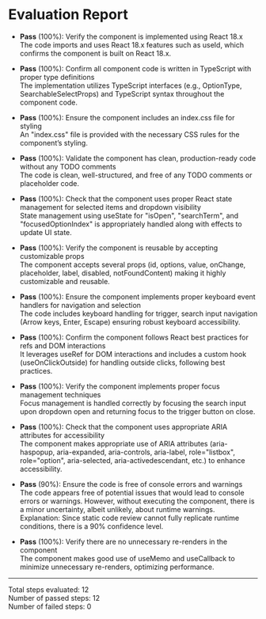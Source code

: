 # Evaluation Report

- **Pass** (100%): Verify the component is implemented using React 18.x  
  The code imports and uses React 18.x features such as useId, which confirms the component is built on React 18.x.

- **Pass** (100%): Confirm all component code is written in TypeScript with proper type definitions  
  The implementation utilizes TypeScript interfaces (e.g., OptionType, SearchableSelectProps) and TypeScript syntax throughout the component code.

- **Pass** (100%): Ensure the component includes an index.css file for styling  
  An "index.css" file is provided with the necessary CSS rules for the component’s styling.

- **Pass** (100%): Validate the component has clean, production-ready code without any TODO comments  
  The code is clean, well-structured, and free of any TODO comments or placeholder code.

- **Pass** (100%): Check that the component uses proper React state management for selected items and dropdown visibility  
  State management using useState for "isOpen", "searchTerm", and "focusedOptionIndex" is appropriately handled along with effects to update UI state.

- **Pass** (100%): Verify the component is reusable by accepting customizable props  
  The component accepts several props (id, options, value, onChange, placeholder, label, disabled, notFoundContent) making it highly customizable and reusable.

- **Pass** (100%): Ensure the component implements proper keyboard event handlers for navigation and selection  
  The code includes keyboard handling for trigger, search input navigation (Arrow keys, Enter, Escape) ensuring robust keyboard accessibility.

- **Pass** (100%): Confirm the component follows React best practices for refs and DOM interactions  
  It leverages useRef for DOM interactions and includes a custom hook (useOnClickOutside) for handling outside clicks, following best practices.

- **Pass** (100%): Verify the component implements proper focus management techniques  
  Focus management is handled correctly by focusing the search input upon dropdown open and returning focus to the trigger button on close.

- **Pass** (100%): Check that the component uses appropriate ARIA attributes for accessibility  
  The component makes appropriate use of ARIA attributes (aria-haspopup, aria-expanded, aria-controls, aria-label, role="listbox", role="option", aria-selected, aria-activedescendant, etc.) to enhance accessibility.

- **Pass** (90%): Ensure the code is free of console errors and warnings  
  The code appears free of potential issues that would lead to console errors or warnings. However, without executing the component, there is a minor uncertainty, albeit unlikely, about runtime warnings.  
  Explanation: Since static code review cannot fully replicate runtime conditions, there is a 90% confidence level.

- **Pass** (100%): Verify there are no unnecessary re-renders in the component  
  The component makes good use of useMemo and useCallback to minimize unnecessary re-renders, optimizing performance.

---

Total steps evaluated: 12  
Number of passed steps: 12  
Number of failed steps: 0